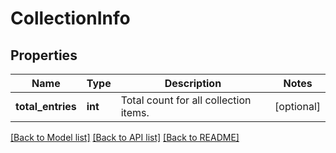 # CollectionInfo

## Properties
Name | Type | Description | Notes
------------ | ------------- | ------------- | -------------
**total_entries** | **int** | Total count for all collection items. | [optional] 

[[Back to Model list]](../README.md#documentation-for-models) [[Back to API list]](../README.md#documentation-for-api-endpoints) [[Back to README]](../README.md)


